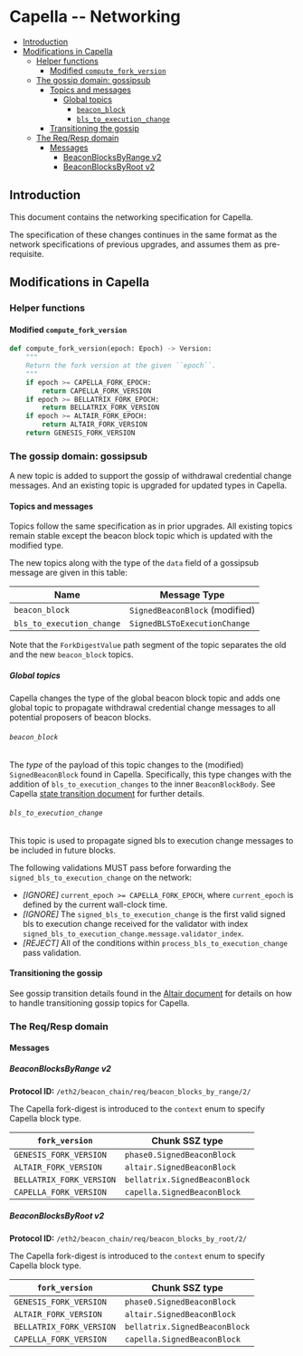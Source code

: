 # Capella -- Networking

<!-- mdformat-toc start --slug=github --no-anchors --maxlevel=6 --minlevel=2 -->

- [Introduction](#introduction)
- [Modifications in Capella](#modifications-in-capella)
  - [Helper functions](#helper-functions)
    - [Modified `compute_fork_version`](#modified-compute_fork_version)
  - [The gossip domain: gossipsub](#the-gossip-domain-gossipsub)
    - [Topics and messages](#topics-and-messages)
      - [Global topics](#global-topics)
        - [`beacon_block`](#beacon_block)
        - [`bls_to_execution_change`](#bls_to_execution_change)
    - [Transitioning the gossip](#transitioning-the-gossip)
  - [The Req/Resp domain](#the-reqresp-domain)
    - [Messages](#messages)
      - [BeaconBlocksByRange v2](#beaconblocksbyrange-v2)
      - [BeaconBlocksByRoot v2](#beaconblocksbyroot-v2)

<!-- mdformat-toc end -->

## Introduction

This document contains the networking specification for Capella.

The specification of these changes continues in the same format as the network
specifications of previous upgrades, and assumes them as pre-requisite.

## Modifications in Capella

### Helper functions

#### Modified `compute_fork_version`

```python
def compute_fork_version(epoch: Epoch) -> Version:
    """
    Return the fork version at the given ``epoch``.
    """
    if epoch >= CAPELLA_FORK_EPOCH:
        return CAPELLA_FORK_VERSION
    if epoch >= BELLATRIX_FORK_EPOCH:
        return BELLATRIX_FORK_VERSION
    if epoch >= ALTAIR_FORK_EPOCH:
        return ALTAIR_FORK_VERSION
    return GENESIS_FORK_VERSION
```

### The gossip domain: gossipsub

A new topic is added to support the gossip of withdrawal credential change
messages. And an existing topic is upgraded for updated types in Capella.

#### Topics and messages

Topics follow the same specification as in prior upgrades. All existing topics
remain stable except the beacon block topic which is updated with the modified
type.

The new topics along with the type of the `data` field of a gossipsub message
are given in this table:

| Name                      | Message Type                   |
| ------------------------- | ------------------------------ |
| `beacon_block`            | `SignedBeaconBlock` (modified) |
| `bls_to_execution_change` | `SignedBLSToExecutionChange`   |

Note that the `ForkDigestValue` path segment of the topic separates the old and
the new `beacon_block` topics.

##### Global topics

Capella changes the type of the global beacon block topic and adds one global
topic to propagate withdrawal credential change messages to all potential
proposers of beacon blocks.

###### `beacon_block`

The *type* of the payload of this topic changes to the (modified)
`SignedBeaconBlock` found in Capella. Specifically, this type changes with the
addition of `bls_to_execution_changes` to the inner `BeaconBlockBody`. See
Capella [state transition document](./beacon-chain.md#beaconblockbody) for
further details.

###### `bls_to_execution_change`

This topic is used to propagate signed bls to execution change messages to be
included in future blocks.

The following validations MUST pass before forwarding the
`signed_bls_to_execution_change` on the network:

- _[IGNORE]_ `current_epoch >= CAPELLA_FORK_EPOCH`, where `current_epoch` is
  defined by the current wall-clock time.
- _[IGNORE]_ The `signed_bls_to_execution_change` is the first valid signed bls
  to execution change received for the validator with index
  `signed_bls_to_execution_change.message.validator_index`.
- _[REJECT]_ All of the conditions within `process_bls_to_execution_change` pass
  validation.

#### Transitioning the gossip

See gossip transition details found in the
[Altair document](../altair/p2p-interface.md#transitioning-the-gossip) for
details on how to handle transitioning gossip topics for Capella.

### The Req/Resp domain

#### Messages

##### BeaconBlocksByRange v2

**Protocol ID:** `/eth2/beacon_chain/req/beacon_blocks_by_range/2/`

The Capella fork-digest is introduced to the `context` enum to specify Capella
block type.

<!-- eth2spec: skip -->

| `fork_version`           | Chunk SSZ type                |
| ------------------------ | ----------------------------- |
| `GENESIS_FORK_VERSION`   | `phase0.SignedBeaconBlock`    |
| `ALTAIR_FORK_VERSION`    | `altair.SignedBeaconBlock`    |
| `BELLATRIX_FORK_VERSION` | `bellatrix.SignedBeaconBlock` |
| `CAPELLA_FORK_VERSION`   | `capella.SignedBeaconBlock`   |

##### BeaconBlocksByRoot v2

**Protocol ID:** `/eth2/beacon_chain/req/beacon_blocks_by_root/2/`

The Capella fork-digest is introduced to the `context` enum to specify Capella
block type.

<!-- eth2spec: skip -->

| `fork_version`           | Chunk SSZ type                |
| ------------------------ | ----------------------------- |
| `GENESIS_FORK_VERSION`   | `phase0.SignedBeaconBlock`    |
| `ALTAIR_FORK_VERSION`    | `altair.SignedBeaconBlock`    |
| `BELLATRIX_FORK_VERSION` | `bellatrix.SignedBeaconBlock` |
| `CAPELLA_FORK_VERSION`   | `capella.SignedBeaconBlock`   |
